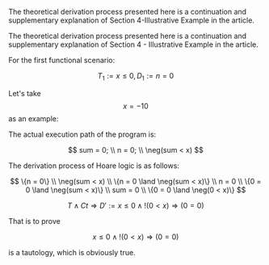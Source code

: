 The theoretical derivation process presented here is a continuation and supplementary explanation of Section 4-Illustrative Example in the article.

The theoretical derivation process presented here is a continuation and supplementary explanation of Section 4 - Illustrative Example in the article.

For the first functional scenario:

$$
T_1 := x \leq 0, \, D_1 := n = 0
$$

Let's take $$x = -10$$ as an example:

The actual execution path of the program is:

$$
sum = 0; \\
n = 0; \\
\neg(sum < x)
$$

The derivation process of Hoare logic is as follows:

$$
\{n = 0\} \\
\neg(sum < x) \\
\{n = 0 \land \neg(sum < x)\} \\
n = 0 \\
\{0 = 0 \land \neg(sum < x)\} \\
sum = 0 \\
\{0 = 0 \land \neg(0 < x)\}
$$

$$
T \land Ct \Rightarrow D' := x \leq 0 \land !(0 < x) \Rightarrow (0 = 0)
$$

That is to prove

$$
x \leq 0 \land !(0 < x) \Rightarrow (0 = 0)
$$

is a tautology, which is obviously true.
